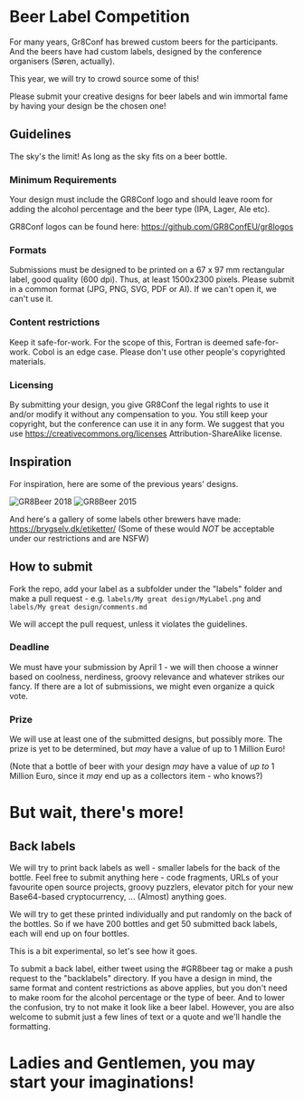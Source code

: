 # Beer Label Competition

For many years, Gr8Conf has brewed custom beers for the participants.
And the beers have had custom labels, designed by the conference organisers (Søren, actually).

This year, we will try to crowd source some of this!

Please submit your creative designs for beer labels and win immortal fame by having your design be the chosen one!

## Guidelines
The sky's the limit! As long as the sky fits on a beer bottle.

### Minimum Requirements
Your design must include the GR8Conf logo and should leave room for adding the alcohol percentage and the beer type (IPA, Lager, Ale etc).

GR8Conf logos can be found here: https://github.com/GR8ConfEU/gr8logos

### Formats
Submissions must be designed to be printed on a 67 x 97 mm rectangular label, good quality (600 dpi). 
Thus, at least 1500x2300 pixels. Please submit in a common format (JPG, PNG, SVG, PDF or AI). 
If we can't open it, we can't use it. 

### Content restrictions
Keep it safe-for-work. For the scope of this, Fortran is deemed safe-for-work. Cobol is an edge case.
Please don't use other people's copyrighted materials.

### Licensing
By submitting your design, you give GR8Conf the legal rights to use it and/or modify it without any compensation to you. 
You still keep your copyright, but the conference can use it in any form. We suggest that you use https://creativecommons.org/licenses
Attribution-ShareAlike license.

## Inspiration

For inspiration, here are some of the previous years' designs.

![GR8Beer 2018](https://pbs.twimg.com/media/DBP872aWAAAXASb.jpg:thumb) ![GR8Beer 2015](https://pbs.twimg.com/media/CGlyVlpW8AEms0a.jpg:thumb)

And here's a gallery of some labels other brewers have made: https://brygselv.dk/etiketter/
(Some of these would *NOT* be acceptable under our restrictions and are NSFW) 
 
## How to submit

Fork the repo, add your label as a subfolder under the "labels" folder and make a pull request - e.g.
  `labels/My great design/MyLabel.png` and `labels/My great design/comments.md`

We will accept the pull request, unless it violates the guidelines. 

### Deadline
We must have your submission by April 1 - we will then choose a winner based on coolness, nerdiness, groovy relevance 
and whatever strikes our fancy. If there are a lot of submissions, we might even organize a quick vote.

### Prize
We will use at least one of the submitted designs, but possibly more. The prize is yet to be determined, but _may_ have a 
value of up to 1 Million Euro! 

(Note that a bottle of beer with your design *may* have a value of *up to* 1 Million Euro, 
since it *may* end up as a collectors item - who knows?)

# But wait, there's more!


## Back labels

We will try to print back labels as well - smaller labels for the back of the bottle.
Feel free to submit anything here - code fragments, URLs of your favourite open source projects, groovy puzzlers, 
elevator pitch for your new Base64-based cryptocurrency, ...
(Almost) anything goes.

We will try to get these printed individually and put randomly on the back of the bottles. So if we have 200 bottles and get 50 submitted back labels, each will end up on four bottles.   

This is a bit experimental, so let's see how it goes.

To submit a back label, either tweet using the #GR8beer tag or make a push request to the "backlabels" directory.
If you have a design in mind, the same format and content restrictions as above applies, but you don't need to make room for the alcohol percentage or
the type of beer. And to lower the confusion, try to not make it look like a beer label. However, you are also welcome to submit just a few lines of text or a quote and we'll handle the formatting.

# Ladies and Gentlemen, you may start your imaginations!
